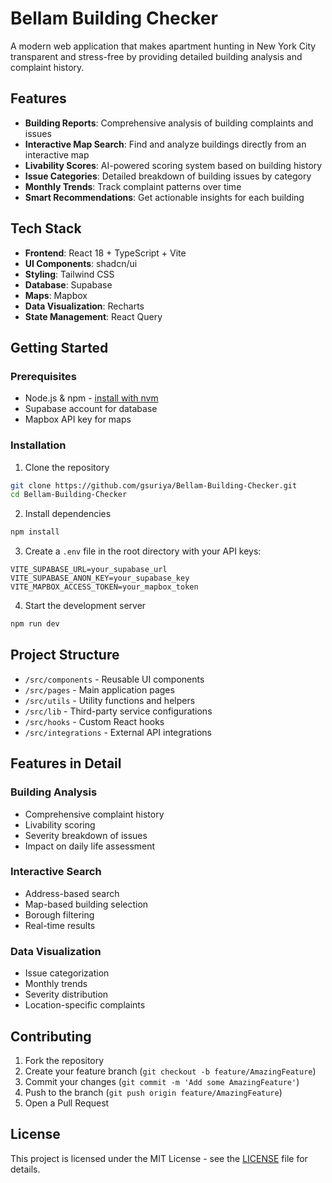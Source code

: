 # Bellam Building Checker

A modern web application that makes apartment hunting in New York City transparent and stress-free by providing detailed building analysis and complaint history.

## Features

- **Building Reports**: Comprehensive analysis of building complaints and issues
- **Interactive Map Search**: Find and analyze buildings directly from an interactive map
- **Livability Scores**: AI-powered scoring system based on building history
- **Issue Categories**: Detailed breakdown of building issues by category
- **Monthly Trends**: Track complaint patterns over time
- **Smart Recommendations**: Get actionable insights for each building

## Tech Stack

- **Frontend**: React 18 + TypeScript + Vite
- **UI Components**: shadcn/ui
- **Styling**: Tailwind CSS
- **Database**: Supabase
- **Maps**: Mapbox
- **Data Visualization**: Recharts
- **State Management**: React Query

## Getting Started

### Prerequisites

- Node.js & npm - [install with nvm](https://github.com/nvm-sh/nvm#installing-and-updating)
- Supabase account for database
- Mapbox API key for maps

### Installation

1. Clone the repository
```sh
git clone https://github.com/gsuriya/Bellam-Building-Checker.git
cd Bellam-Building-Checker
```

2. Install dependencies
```sh
npm install
```

3. Create a `.env` file in the root directory with your API keys:
```env
VITE_SUPABASE_URL=your_supabase_url
VITE_SUPABASE_ANON_KEY=your_supabase_key
VITE_MAPBOX_ACCESS_TOKEN=your_mapbox_token
```

4. Start the development server
```sh
npm run dev
```

## Project Structure

- `/src/components` - Reusable UI components
- `/src/pages` - Main application pages
- `/src/utils` - Utility functions and helpers
- `/src/lib` - Third-party service configurations
- `/src/hooks` - Custom React hooks
- `/src/integrations` - External API integrations

## Features in Detail

### Building Analysis
- Comprehensive complaint history
- Livability scoring
- Severity breakdown of issues
- Impact on daily life assessment

### Interactive Search
- Address-based search
- Map-based building selection
- Borough filtering
- Real-time results

### Data Visualization
- Issue categorization
- Monthly trends
- Severity distribution
- Location-specific complaints

## Contributing

1. Fork the repository
2. Create your feature branch (`git checkout -b feature/AmazingFeature`)
3. Commit your changes (`git commit -m 'Add some AmazingFeature'`)
4. Push to the branch (`git push origin feature/AmazingFeature`)
5. Open a Pull Request

## License

This project is licensed under the MIT License - see the [LICENSE](LICENSE) file for details.
